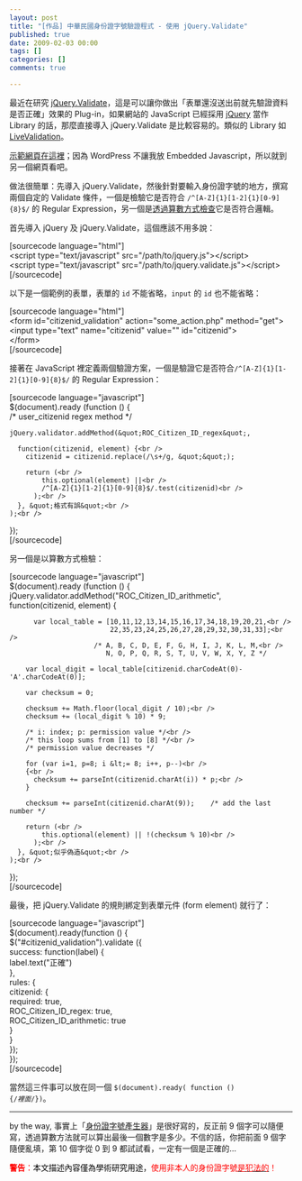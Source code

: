```yaml
---
layout: post
title: "[作品] 中華民國身份證字號驗證程式 - 使用 jQuery.Validate"
published: true
date: 2009-02-03 00:00
tags: []
categories: []
comments: true

---
```


最近在研究 <a href="http://docs.jquery.com/Plugins/Validation">jQuery.Validate</a>，這是可以讓你做出「表單還沒送出前就先驗證資料是否正確」效果的 Plug-in，如果網站的 JavaScript 已經採用 <a href="http://jquery.com">jQuery</a> 當作 Library 的話，那麼直接導入 jQuery.Validate 是比較容易的。類似的 Library 如 <a href="http://www.livevalidation.com/">LiveValidation</a>。

<a href="http://www.yorkxin.org/work:jquery-validate-roc-citizen-id">示範網頁在這裡</a>；因為 WordPress 不讓我放 Embedded Javascript，所以就到另一個網頁看吧。

做法很簡單：先導入 jQuery.Validate，然後針對要輸入身份證字號的地方，撰寫兩個自定的 Validate 條件，一個是檢驗它是否符合 <code>/^[A-Z]{1}[1-2]{1}[0-9]{8}$/</code> 的 Regular Expression，另一個是<a href="http://my.so-net.net.tw/idealist/Other/SSN.html">透過算數方式檢查</a>它是否符合邏輯。

<!--more-->

首先導入 jQuery 及 jQuery.Validate，這個應該不用多說：

[sourcecode language="html"]<br />
  &lt;script type=&quot;text/javascript&quot; src=&quot;/path/to/jquery.js&quot;&gt;&lt;/script&gt;<br />
  &lt;script type=&quot;text/javascript&quot; src=&quot;/path/to/jquery.validate.js&quot;&gt;&lt;/script&gt;<br />
[/sourcecode]

以下是一個範例的表單，表單的 <code>id</code> 不能省略，<code>input</code> 的 <code>id</code> 也不能省略：

[sourcecode language="html"]<br />
  &lt;form id=&quot;citizenid_validation&quot; action=&quot;some_action.php&quot; method=&quot;get&quot;&gt;<br />
    &lt;input type=&quot;text&quot; name=&quot;citizenid&quot; value=&quot;&quot; id=&quot;citizenid&quot;&gt;<br />
  &lt;/form&gt;<br />
[/sourcecode]

接著在 JavaScript 裡定義兩個驗證方案，一個是驗證它是否符合<code>/^[A-Z]{1}[1-2]{1}[0-9]{8}$/</code> 的 Regular Expression：

[sourcecode language="javascript"]<br />
  $(document).ready (function () {<br />
    /* user_citizenid regex method */

    jQuery.validator.addMethod(&quot;ROC_Citizen_ID_regex&quot;,

      function(citizenid, element) {<br />
        citizenid = citizenid.replace(/\s+/g, &quot;&quot;);

        return (<br />
            this.optional(element) ||<br />
            /^[A-Z]{1}[1-2]{1}[0-9]{8}$/.test(citizenid)<br />
          );<br />
      }, &quot;格式有誤&quot;<br />
    );<br />
  });<br />
[/sourcecode]

另一個是以算數方式檢驗：

[sourcecode language="javascript"]<br />
  $(document).ready (function () {<br />
    jQuery.validator.addMethod(&quot;ROC_Citizen_ID_arithmetic&quot;,<br />
      function(citizenid, element) {

          var local_table = [10,11,12,13,14,15,16,17,34,18,19,20,21,<br />
                             22,35,23,24,25,26,27,28,29,32,30,31,33];<br />
                         /* A, B, C, D, E, F, G, H, I, J, K, L, M,<br />
                            N, O, P, Q, R, S, T, U, V, W, X, Y, Z */

        var local_digit = local_table[citizenid.charCodeAt(0)-'A'.charCodeAt(0)];

        var checksum = 0;

        checksum += Math.floor(local_digit / 10);<br />
        checksum += (local_digit % 10) * 9;

        /* i: index; p: permission value */<br />
        /* this loop sums from [1] to [8] */<br />
        /* permission value decreases */

        for (var i=1, p=8; i &lt;= 8; i++, p--)<br />
        {<br />
          checksum += parseInt(citizenid.charAt(i)) * p;<br />
        }

        checksum += parseInt(citizenid.charAt(9));    /* add the last number */

        return (<br />
            this.optional(element) || !(checksum % 10)<br />
          );<br />
      }, &quot;似乎偽造&quot;<br />
    );<br />
  });<br />
[/sourcecode]

最後，把 jQuery.Validate 的規則綁定到表單元件 (form element) 就行了：

[sourcecode language="javascript"]<br />
  $(document).ready(function () {<br />
    $(&quot;#citizenid_validation&quot;).validate ({<br />
      success: function(label) {<br />
        label.text(&quot;正確&quot;)<br />
      },<br />
      rules: {<br />
        citizenid: {<br />
          required: true,<br />
          ROC_Citizen_ID_regex: true,<br />
          ROC_Citizen_ID_arithmetic: true<br />
        }<br />
      }<br />
    });<br />
  });<br />
[/sourcecode]

當然這三件事可以放在同一個 <code>$(document).ready( function () {/*裡面*/})</code>。

---

by the way, 事實上「<a href="http://www.cis.nctu.edu.tw/~is86007/magicshop/ROCid.html">身份證字號產生器</a>」是很好寫的，反正前 9 個字可以隨便寫，透過算數方法就可以算出最後一個數字是多少。不信的話，你把前面 9 個字隨便亂填，第 10 個字從 0 到 9 都試試看，一定有一個是正確的...

<span style="color:#ff0000;"><strong>警告</strong>：<span style="color:#000000;">本文描述內容僅為學術研究用途，</span>使用非本人的身份證字號</span><a href="http://tinyurl.com/yka85s2"><span style="color:#ff0000;">是犯法的</span></a><span style="color:#ff0000;">！</span>
